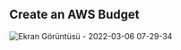 Create an AWS Budget
--

![Ekran Görüntüsü - 2022-03-06 07-29-34](https://user-images.githubusercontent.com/68228757/156909373-107e6428-5410-4031-a1f2-99f180a49f1a.png)
